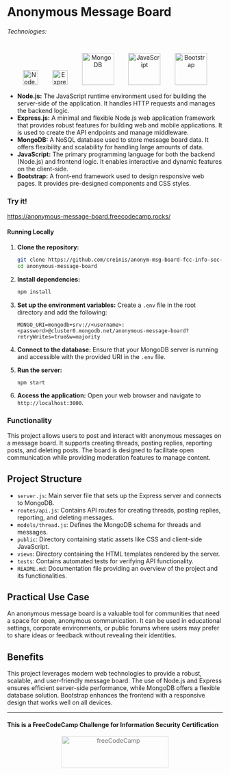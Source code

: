 # Anonymous Message Board

###### Technologies:
<p align="center">
<img src="https://nodejs.org/static/images/logo.svg" height="35" alt="Node.js" style="margin: 10px 15px 0 15px;" />
<img src="https://expressjs.com/images/express-facebook-share.png" height="35" alt="Express" style="margin: 10px 15px 0 15px;" />
<img src="https://img.icons8.com/color/75/000000/mongodb.png" width="75" height="75" alt="MongoDB" style="margin: 10px 15px 0 15px;" />
<img src="https://img.icons8.com/color/75/000000/javascript.png" width="75" height="75" alt="JavaScript" style="margin: 10px 15px 0 15px;" />
<img src="https://img.icons8.com/color/75/000000/bootstrap.png" width="75" height="75" alt="Bootstrap" style="margin: 10px 15px 0 15px;" />
</p>

- **Node.js:** The JavaScript runtime environment used for building the server-side of the application. It handles HTTP requests and manages the backend logic.
- **Express.js:** A minimal and flexible Node.js web application framework that provides robust features for building web and mobile applications. It is used to create the API endpoints and manage middleware.
- **MongoDB:** A NoSQL database used to store message board data. It offers flexibility and scalability for handling large amounts of data.
- **JavaScript:** The primary programming language for both the backend (Node.js) and frontend logic. It enables interactive and dynamic features on the client-side.
- **Bootstrap:** A front-end framework used to design responsive web pages. It provides pre-designed components and CSS styles.

### Try it!
https://anonymous-message-board.freecodecamp.rocks/

#### Running Locally

1. **Clone the repository:**
   ```sh
   git clone https://github.com/creinis/anonym-msg-board-fcc-info-sec-cert.git
   cd anonymous-message-board
   ```

2. **Install dependencies:**
   ```sh
   npm install
   ```

3. **Set up the environment variables:**
   Create a `.env` file in the root directory and add the following:
   ```env
   MONGO_URI=mongodb+srv://<username>:<password>@cluster0.mongodb.net/anonymous-message-board?retryWrites=true&w=majority
   ```

4. **Connect to the database:**
   Ensure that your MongoDB server is running and accessible with the provided URI in the `.env` file.

5. **Run the server:**
   ```sh
   npm start
   ```

6. **Access the application:**
   Open your web browser and navigate to `http://localhost:3000`.

### Functionality

This project allows users to post and interact with anonymous messages on a message board. It supports creating threads, posting replies, reporting posts, and deleting posts. The board is designed to facilitate open communication while providing moderation features to manage content.

## Project Structure

- `server.js`: Main server file that sets up the Express server and connects to MongoDB.
- `routes/api.js`: Contains API routes for creating threads, posting replies, reporting, and deleting messages.
- `models/thread.js`: Defines the MongoDB schema for threads and messages.
- `public`: Directory containing static assets like CSS and client-side JavaScript.
- `views`: Directory containing the HTML templates rendered by the server.
- `tests`: Contains automated tests for verifying API functionality.
- `README.md`: Documentation file providing an overview of the project and its functionalities.

## Practical Use Case

An anonymous message board is a valuable tool for communities that need a space for open, anonymous communication. It can be used in educational settings, corporate environments, or public forums where users may prefer to share ideas or feedback without revealing their identities.

## Benefits

This project leverages modern web technologies to provide a robust, scalable, and user-friendly message board. The use of Node.js and Express ensures efficient server-side performance, while MongoDB offers a flexible database solution. Bootstrap enhances the frontend with a responsive design that works well on all devices.

---
#### This is a FreeCodeCamp Challenge for Information Security Certification
<p align="center">
<img src="https://cdn.freecodecamp.org/platform/universal/fcc_primary.svg" width="250" height="75" alt="freeCodeCamp" style="margin: 0 15px; opacity: 0.6" />
</p>